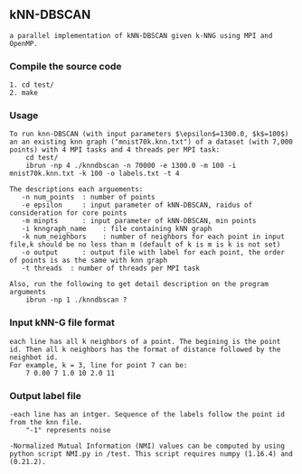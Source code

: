 ## kNN-DBSCAN
    a parallel implementation of kNN-DBSCAN given k-NNG using MPI and OpenMP.

### Compile the source code
    1. cd test/
    2. make

### Usage
    To run knn-DBSCAN (with input parameters $\epsilon$=1300.0, $k$=100$) an an existing knn graph ("mnist70k.knn.txt") of a dataset (with 7,000 points) with 4 MPI tasks and 4 threads per MPI task:
        cd test/
        ibrun -np 4 ./knndbscan -n 70000 -e 1300.0 -m 100 -i mnist70k.knn.txt -k 100 -o labels.txt -t 4
    
    The descriptions each arguements:
       -n num_points  : number of points
       -e epsilon     : input parameter of kNN-DBSCAN, raidus of consideration for core points
       -m minpts      : input parameter of kNN-DBSCAN, min points
       -i knngraph_name    : file containing kNN graph
       -k num_neighbors    : number of neighbors for each point in input file,k should be no less than m (default of k is m is k is not set)
       -o output      : output file with label for each point, the order of points is as the same with knn graph
       -t threads  : number of threads per MPI task

    Also, run the following to get detail description on the program arguments
        ibrun -np 1 ./knndbscan ?


### Input kNN-G file format
    each line has all k neighbors of a point. The begining is the point id. Then all k neighbors has the format of distance followed by the neighbot id.
    For example, k = 3, line for point 7 can be:
        7 0.00 7 1.0 10 2.0 11


### Output label file 
    -each line has an intger. Sequence of the labels follow the point id from the knn file.
        "-1" represents noise 

    -Normalized Mutual Information (NMI) values can be computed by using python script NMI.py in /test. This script requires numpy (1.16.4) and (0.21.2).



